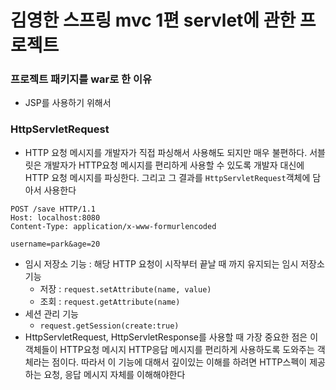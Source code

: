 # 김영한 스프링 mvc 1편 servlet에 관한 프로젝트

### 프로젝트 패키지를 war로 한 이유
- JSP를 사용하기 위해서

### HttpServletRequest
- HTTP 요청 메시지를 개발자가 직접 파싱해서 사용해도 되지만 매우 불편하다. 
서블릿은 개발자가 HTTP요청 메시지를 편리하게 사용할 수 있도록 개발자 대신에 HTTP 요청 메시지를 파싱한다.
그리고 그 결과를 `HttpServletRequest`객체에 담아서 사용한다

```
POST /save HTTP/1.1
Host: localhost:8080
Content-Type: application/x-www-formurlencoded

username=park&age=20
```

- 임시 저장소 기능 : 해당 HTTP 요청이 시작부터 끝날 때 까지 유지되는 임시 저장소 기능
  - 저장 : `request.setAttribute(name, value)`
  - 조회 : `request.getAttribute(name)`
- 세션 관리 기능
  - `request.getSession(create:true)`
- HttpServletRequest, HttpServletResponse를 사용할 때 가장 중요한 점은 이 객체들이 HTTP요청 메시지 HTTP응답 메시지를 편리하게 사용하도록 도와주는 객체라는 점이다.
따라서 이 기능에 대해서 깊이있는 이해를 하려면 HTTP스펙이 제공하는 요청, 응답 메시지 자체를 이해해야한다